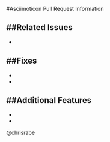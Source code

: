 #Asciimoticon Pull Request Information

##Related Issues
-
-

##Fixes
-
-
-

##Additional Features
-
-
-

@chrisrabe
